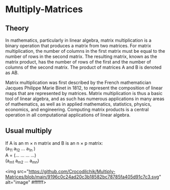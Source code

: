 # Multiply-Matrices

## Theory
In mathematics, particularly in linear algebra, matrix multiplication is a binary operation that produces a matrix from two matrices. For matrix multiplication, the number of columns in the first matrix must be equal to the number of rows in the second matrix. The resulting matrix, known as the matrix product, has the number of rows of the first and the number of columns of the second matrix. The product of matrices A and B is denoted as AB.

Matrix multiplication was first described by the French mathematician Jacques Philippe Marie Binet in 1812, to represent the composition of linear maps that are represented by matrices. Matrix multiplication is thus a basic tool of linear algebra, and as such has numerous applications in many areas of mathematics, as well as in applied mathematics, statistics, physics, economics, and engineering. Computing matrix products is a central operation in all computational applications of linear algebra.

## Usual multiply
If A is an m × n matrix and B is an n × p matrix:  
    (a<sub>11</sub> a<sub>12</sub> ... a<sub>1n</sub> )  
A = (... ... ... ...)  
    (a<sub>m1</sub> a<sub>m2</sub> ... a<sub>mn</sub>)  
    
<img src="https://github.com/Crocodilchik/Multiply-Matrices/blob/main/9196c0c24ad20c3b18582bc78785fa405d91c7c3.svg" alt="image" #ffffff>

